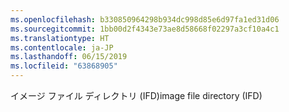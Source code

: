 ```yaml
---
ms.openlocfilehash: b330850964298b934dc998d85e6d97fa1ed31d06
ms.sourcegitcommit: 1bb00d2f4343e73ae8d58668f02297a3cf10a4c1
ms.translationtype: HT
ms.contentlocale: ja-JP
ms.lasthandoff: 06/15/2019
ms.locfileid: "63868905"
---
```

<span data-ttu-id="b70cd-101">イメージ ファイル ディレクトリ (IFD)</span><span class="sxs-lookup"><span data-stu-id="b70cd-101">image file directory (IFD)</span></span>